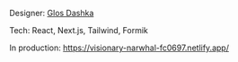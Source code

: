 Designer: [Glos Dashka](https://www.behance.net/dashkadashka2)

Tech: React, Next.js, Tailwind, Formik

In production: https://visionary-narwhal-fc0697.netlify.app/

